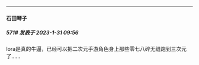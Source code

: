 
*****

####  石田琴子  
##### 571#       发表于 2023-1-31 09:56

lora是真的牛逼，已经可以把二次元手游角色身上那些零七八碎无缝跑到三次元了……


